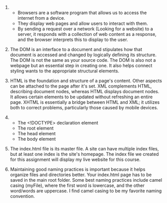 1.  - Browsers are a software program that allows us to access the internet from a device. 
    - They display web pages and allow users to interact with them. 
    - By sending a request over a network (Looking for a website) to a server, it responds with a collection of web content as a response, and the browser interprets this to display to the user. 

2. The DOM is an interface to a document and stipulates how that document is accessed and changed by logically defining its structure. The DOM is not the same as your source code. The DOM is also not a webpage but an essential step in creating one. It also helps connect styling wants to the appropriate structural elements.

3. HTML is the foundation and structure of a page's content. Other aspects can be attached to the page after it's set. XML complements HTML, describing document nodes, whereas HTML displays document nodes. It allows certain elements to be updated without refreshing an entire page. XHTML is essentially a bridge between HTML and XML; it utilizes both to correct problems, particularly those caused by mobile devices. 

4.  - The <!DOCTYPE> declaration element
    - The root element 
    - The head element 
    - The body element 

5. The index.html file is its master file. A site can have multiple index files, but at least one index is the site's homepage. The index file we created for this assignment will display my live website for this course. 

6. Maintaining good naming practices is important because it helps organize files and directories better. Your index.html page has to be saved in the main root folder. Some best naming practices include camel casing (myFile), where the first word is lowercase, and the other word/words are uppercase. I find camel casing to be my favorite naming convention. 
